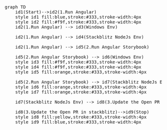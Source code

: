 <pre class="mermaid">
graph TD
    id1(Start)-->id2(1.Run Angular)
    style id1 fill:blue,stroke:#333,stroke-width:4px
    style id2 fill:#f9f,stroke:#333,stroke-width:4px
    id2(1.Run Angular) --> id3(Windows Env)
    
    id2(1.Run Angular) --> id4(Stackblitz NodeJs Env)
    
    id2(1.Run Angular) --> id5(2.Run Angular Storybook)
    
    id5(2.Run Angular Storybook) --> id6(Windows Env)
    style id3 fill:#f9f,stroke:#333,stroke-width:4px
    style id4 fill:#f9f,stroke:#333,stroke-width:4px
    style id5 fill:orange,stroke:#333,stroke-width:4px

    id5(2.Run Angular Storybook) --> id7(Stackblitz NodeJs Env)
    style id6 fill:orange,stroke:#333,stroke-width:4px
    style id7 fill:orange,stroke:#333,stroke-width:4px

    id7(Stackblitz NodeJs Env) --> id8(3.Update the Open PR in stackblitz)

    id8(3.Update the Open PR in stackblitz)-->id9(Stop)
    style id8 fill:yellow,stroke:#333,stroke-width:4px
    style id9 fill:blue,stroke:#333,stroke-width:4px
</pre>